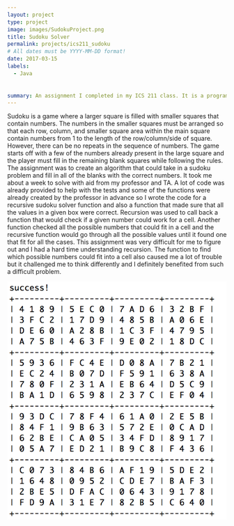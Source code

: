 ```yaml
---
layout: project
type: project
image: images/SudokuProject.png
title: Sudoku Solver
permalink: projects/ics211_sudoku
# All dates must be YYYY-MM-DD format!
date: 2017-03-15
labels:
  - Java
  
  
summary: An assignment I completed in my ICS 211 class. It is a program that can solve a sudoku problem.
---
```


  Sudoku is a game where a larger square is filled with smaller squares that contain numbers. The numbers in the smaller squares must be arranged so that each row, column, and smaller square area within the main square contain numbers from 1 to the length of the row/column/side of square. However, there can be no repeats in the sequence of numbers. The game starts off with a few of the numbers already present in the large square and the player must fill in the remaining blank squares while following the rules.
  The assignment was to create an algorithm that could take in a sudoku problem and fill in all of the blanks with the correct numbers. It took me about a week to solve with aid from my professor and TA. A lot of code was already provided to help with the tests and some of the functions were already created by the professor in advance so I wrote the code for a recursive sudoku solver function and also a function that made sure that all the values in a given box were correct. Recursion was used to call back a function that would check if a given number could work for a cell. Another function checked all the possible numbers that could fit in a cell and the recursive function would go through all the possible values until it found one that fit for all the cases. 
  This assignment was very difficult for me to figure out and I had a hard time understanding recursion. The function to find which possible numbers could fit into a cell also caused me a lot of trouble but it challenged me to think differently and I definitely benefited from such a difficult problem.

![Sudoku](/images/SudokuResult.png)

